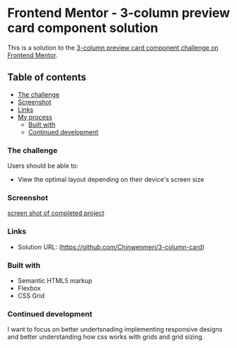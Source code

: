 # Frontend Mentor - 3-column preview card component solution

This is a solution to the [3-column preview card component challenge on Frontend Mentor](https://www.frontendmentor.io/challenges/3column-preview-card-component-pH92eAR2-). 

## Table of contents

  - [The challenge](#the-challenge)
  - [Screenshot](#screenshot)
  - [Links](#links)
- [My process](#my-process)
  - [Built with](#built-with)
  - [Continued development](#continued-development)


### The challenge

Users should be able to:

- View the optimal layout depending on their device's screen size

### Screenshot

[screen shot of completed project](image.png)


### Links

- Solution URL: (https://github.com/Chinwenmeri/3-column-card)


### Built with

- Semantic HTML5 markup
- Flexbox
- CSS Grid



### Continued development

I want to focus on better undertsnading implementing responsive designs and better understanding how css works with grids and grid sizing.



